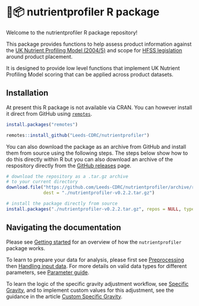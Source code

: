 # 🍎📦 nutrientprofiler R package

Welcome to the nutrientprofiler R package repository!

This package provides functions to help assess product information against the [UK Nutrient Profiling Model (2004/5)](https://www.gov.uk/government/publications/the-nutrient-profiling-model) and scope for [HFSS legislation](https://www.gov.uk/government/publications/restricting-promotions-of-products-high-in-fat-sugar-or-salt-by-location-and-by-volume-price/restricting-promotions-of-products-high-in-fat-sugar-or-salt-by-location-and-by-volume-price-implementation-guidance) around product placement.

It is designed to provide low level functions that implement UK Nutrient Profiling Model scoring that can be applied across product datasets.

## Installation

At present this R package is not available via CRAN. 
You can however install it direct from GitHub using [`remotes`](https://remotes.r-lib.org/).

```R
install.packages("remotes")

remotes::install_github("Leeds-CDRC/nutrientprofiler")
```

You can also download the package as an archive from GitHub and install them
from source using the following steps. The steps below show how to do this
directly within R but you can also download an archive of the respository
directly from the [GitHub releases](https://github.com/Leeds-CDRC/nutrientprofiler/releases) page.

```R
# download the repository as a .tar.gz archive
# to your current directory
download.file("https://github.com/Leeds-CDRC/nutrientprofiler/archive/refs/tags/v0.2.2.tar.gz",
              dest = "./nutrientprofiler-v0.2.2.tar.gz")

# install the package directly from source
install.packages("./nutrientprofiler-v0.2.2.tar.gz", repos = NULL, type="source")
```

## Navigating the documentation

Please see [Getting started](../articles/nutrientprofiler.html) for an overview of how the `nutrientprofiler` package works.

To learn to prepare your data for analysis, please first see [Preprocessing](../articles/preprocessing.html) then [Handling input data](../articles/handling_input_data.html). For more details on valid data types for different parameters, see [Parameter guide](../articles/parameter_guide.html).

To learn the logic of the specific gravity adjustment workflow, see [Specific Gravity](../articles/specific_gravity.html), and to implement custom values for this adjustment, see the guidance in the article [Custom Specific Gravity](../articles/custom_specific_gravity.html).